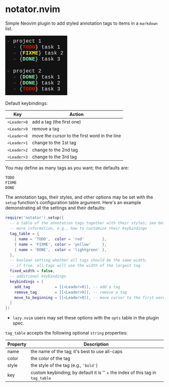 # notator.nvim

Simple Neovim plugin to add styled annotation tags to items in a `markdown` list.

![screenshot](screenshot.png)

Default keybindings:

| Key         | Action                                        |
| ---         | ---                                           |
| `<Leader>0` | add a tag (the first one)                     |
| `<Leader>9` | remove a tag                                  |
| `<Leader>8` | move the cursor to the first word in the line |
| `<Leader>1` | change to the 1st tag                         |
| `<Leader>2` | change to the 2nd tag                         |
| `<Leader>3` | change to the 3rd tag                         |

You may define as many tags as you want; the defaults are:
```
TODO
FIXME
DONE
```

The annotation tags, their styles, and other options may be set with the `setup` function's configuration table argument. Here's an example demonstrating all the settings and their defaults:
```lua
require('notator').setup({
  -- a table of the annotation tags together with their styles; see below for
  -- more information, e.g., how to customize their keybindings
  tag_table = {
    { name = 'TODO',  color = 'red'        },
    { name = 'FIXME', color = 'yellow'     },
    { name = 'DONE',  color = 'lightgreen' },
  },
  -- boolean setting whether all tags should be the same width;
  -- if true, all tags will use the width of the largest tag
  fixed_width = false,
  -- additional keybindings
  keybindings = {
    add_tag           = [[<Leader>0]], -- add a tag
    remove_tag        = [[<Leader>9]], -- remove a tag
    move_to_beginning = [[<Leader>8]], -- move cursor to the first word
  }
})
```
- `lazy.nvim` users may set these options with the `opts` table in the plugin spec.

`tag_table` accepts the following optional `string` properties:

| Property | Description                                                                           |
| ---      | ---                                                                                   |
| name     | the name of the tag; it's best to use all-caps                                        |
| color    | the color of the tag                                                                  |
| style    | the style of the tag (e.g., `'bold'`)                                                 |
| key      | custom keybinding; by default it is '<Leader>' + the index of this tag in `tag_table` |
